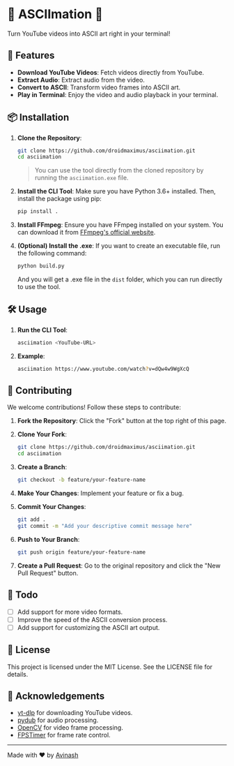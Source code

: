 # 🎥 ASCIImation 🎨

Turn YouTube videos into ASCII art right in your terminal!

## 🚀 Features

- **Download YouTube Videos**: Fetch videos directly from YouTube.
- **Extract Audio**: Extract audio from the video.
- **Convert to ASCII**: Transform video frames into ASCII art.
- **Play in Terminal**: Enjoy the video and audio playback in your terminal.

## 📦 Installation

1. **Clone the Repository**:
    ```sh
    git clone https://github.com/droidmaximus/asciimation.git
    cd asciimation
    ```
   > You can use the tool directly from the cloned repository by running the `asciimation.exe` file.

2. **Install the CLI Tool**:
    Make sure you have Python 3.6+ installed. Then, install the package using pip:
    ```sh
    pip install .
    ```

3. **Install FFmpeg**:
    Ensure you have FFmpeg installed on your system. You can download it from [FFmpeg's official website](https://ffmpeg.org/download.html).

4. **(Optional) Install the .exe**:
    If you want to create an executable file, run the following command:
    ```sh
    python build.py
    ```
    And you will get a .exe file in the `dist` folder, which you can run directly to use the tool.

## 🛠️ Usage

1. **Run the CLI Tool**:
    ```sh
    asciimation <YouTube-URL>
    ```

2. **Example**:
    ```sh
    asciimation https://www.youtube.com/watch?v=dQw4w9WgXcQ
    ```

## 🤝 Contributing

We welcome contributions! Follow these steps to contribute:

1. **Fork the Repository**:
    Click the "Fork" button at the top right of this page.

2. **Clone Your Fork**:
    ```sh
    git clone https://github.com/droidmaximus/asciimation.git
    cd asciimation
    ```

3. **Create a Branch**:
    ```sh
    git checkout -b feature/your-feature-name
    ```

4. **Make Your Changes**:
    Implement your feature or fix a bug.

5. **Commit Your Changes**:
    ```sh
    git add .
    git commit -m "Add your descriptive commit message here"
    ```

6. **Push to Your Branch**:
    ```sh
    git push origin feature/your-feature-name
    ```

7. **Create a Pull Request**:
    Go to the original repository and click the "New Pull Request" button.

## 📝 Todo

- [ ] Add support for more video formats.
- [ ] Improve the speed of the ASCII conversion process.
- [ ] Add support for customizing the ASCII art output.

## 📄 License

This project is licensed under the MIT License. See the LICENSE file for details.

## 🌟 Acknowledgements

- [yt-dlp](https://github.com/yt-dlp/yt-dlp) for downloading YouTube videos.
- [pydub](https://github.com/jiaaro/pydub) for audio processing.
- [OpenCV](https://opencv.org/) for video frame processing.
- [FPSTimer](https://pypi.org/project/fpstimer/) for frame rate control.

---
Made with ❤️ by [Avinash](https://www.instagram.com/maxi.posting/)